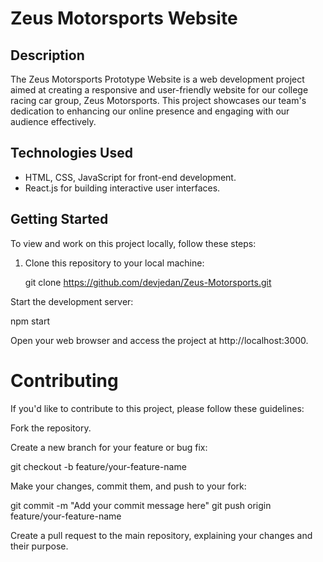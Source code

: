 # Zeus Motorsports Website

## Description

The Zeus Motorsports Prototype Website is a web development project aimed at creating a responsive and user-friendly website for our college racing car group, Zeus Motorsports. This project showcases our team's dedication to enhancing our online presence and engaging with our audience effectively.

## Technologies Used

- HTML, CSS, JavaScript for front-end development.
- React.js for building interactive user interfaces.

## Getting Started

To view and work on this project locally, follow these steps:

1. Clone this repository to your local machine:

   git clone https://github.com/devjedan/Zeus-Motorsports.git


Start the development server:


npm start

Open your web browser and access the project at http://localhost:3000.



# Contributing
If you'd like to contribute to this project, please follow these guidelines:

Fork the repository.

Create a new branch for your feature or bug fix:

git checkout -b feature/your-feature-name

Make your changes, commit them, and push to your fork:


git commit -m "Add your commit message here"
git push origin feature/your-feature-name

Create a pull request to the main repository, explaining your changes and their purpose.
